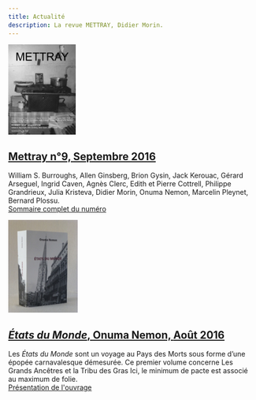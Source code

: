 ```yaml
---
title: Actualité
description: La revue METTRAY, Didier Morin.
---
```


<p class="clear no-margin"><img class="right" src="/files/mettray-s2-09.png" alt="METTRAY n°9. Septembre 2016."></p>

## [<span class="mettray">Mettray</span> n°9, <span class="date">Septembre 2016</span>](/serie-2#mettray-n9-septembre-2016)

William S. Burroughs, Allen Ginsberg, Brion Gysin, Jack Kerouac, Gérard Arseguel, Ingrid Caven, Agnès Clerc, Edith et Pierre Cottrell, Philippe Grandrieux, Julia Kristeva, Didier Morin, Onuma Nemon, Marcelin Pleynet, Bernard Plossu.  
[Sommaire complet du numéro](/serie-2#mettray-n9-septembre-2016)


<p class="clear no-margin"><img class="right" width="141" height="188" src="/files/livre-on/couverture-on.jpg" alt="États du Monde, Onuma Nemon"></p>

## [_États du Monde_, Onuma Nemon, <span class="date">Août 2016</span>](/etats-du-monde)

Les _États du Monde_ sont un voyage au Pays des Morts sous forme d’une épopée carnavalesque démesurée. Ce premier volume concerne Les Grands Ancêtres et la Tribu des Gras Ici, le minimum de pacte est associé au maximum de folie.  
[Présentation de l'ouvrage](/etats-du-monde)
